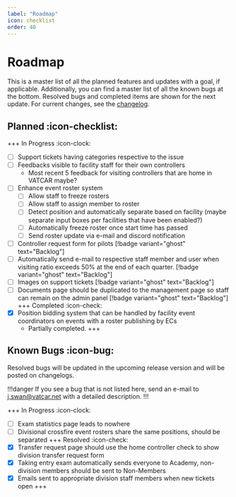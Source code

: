 ```yaml
---
label: "Roadmap"
icon: checklist
order: 40
---
```


# Roadmap

This is a master list of all the planned features and updates with a goal, if applicable. Additionally, you can find a master list of all the known bugs at the bottom. Resolved bugs and completed items are shown for the next update. For current changes, see the [changelog](/changelog).

## Planned :icon-checklist:

+++ In Progress :icon-clock:
- [ ] Support tickets having categories respective to the issue
- [ ] Feedbacks visible to facility staff for their own controllers
    - Most recent 5 feedback for visiting controllers that are home in VATCAR maybe?
- [ ] Enhance event roster system
    - [ ] Allow staff to freeze rosters
    - [ ] Allow staff to assign member to roster
    - [ ] Detect position and automatically separate based on facility (maybe separate input boxes per facilities that have been enabled?)
    - [ ] Automatically freeze roster once start time has passed
    - [ ] Send roster update via e-mail and discord notification
- [ ] Controller request form for pilots [!badge variant="ghost" text="Backlog"]
- [ ] Automatically send e-mail to respective staff member and user when visiting ratio exceeds 50% at the end of each quarter. [!badge variant="ghost" text="Backlog"]
- [ ] Images on support tickets [!badge variant="ghost" text="Backlog"]
- [ ] Documents page should be duplicated to the management page so staff can remain on the admin panel [!badge variant="ghost" text="Backlog"]
+++ Completed :icon-check:
- [x] Position bidding system that can be handled by facility event coordinators on events with a roster publishing by ECs
    - Partially completed.
+++

## Known Bugs :icon-bug:

Resolved bugs will be updated in the upcoming release version and will be posted on changelogs.

!!!danger
If you see a bug that is not listed here, send an e-mail to j.swan@vatcar.net with a detailed description.
!!!

+++ In Progress :icon-clock:
- [ ] Exam statistics page leads to nowhere
- [ ] Divisional crossfire event rosters share the same positions, should be separated
+++ Resolved :icon-check:
- [x] Transfer request page should use the home controller check to show division transfer request form
- [x] Taking entry exam automatically sends everyone to Academy, non-division members should be sent to Non-Members
- [x] Emails sent to appropriate division staff members when new tickets open
+++
